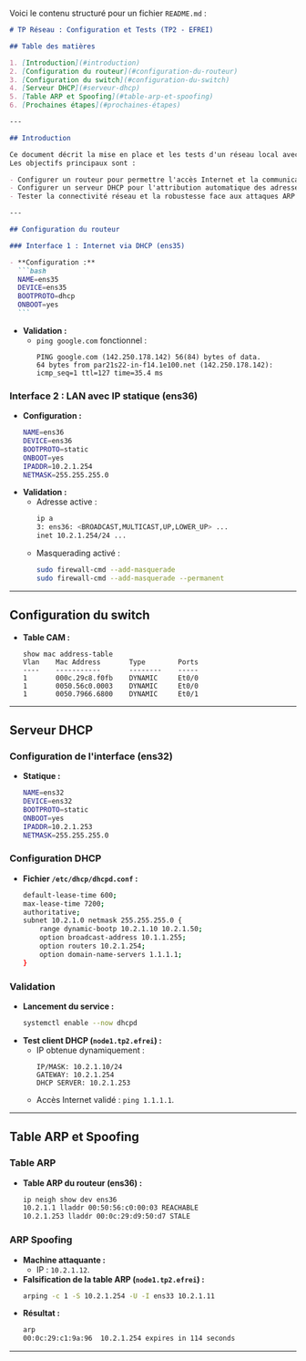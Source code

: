 Voici le contenu structuré pour un fichier `README.md` :

````markdown
# TP Réseau : Configuration et Tests (TP2 - EFREI)

## Table des matières

1. [Introduction](#introduction)
2. [Configuration du routeur](#configuration-du-routeur)
3. [Configuration du switch](#configuration-du-switch)
4. [Serveur DHCP](#serveur-dhcp)
5. [Table ARP et Spoofing](#table-arp-et-spoofing)
6. [Prochaines étapes](#prochaines-étapes)

---

## Introduction

Ce document décrit la mise en place et les tests d'un réseau local avec routage, DHCP, et sécurité ARP.  
Les objectifs principaux sont :

- Configurer un routeur pour permettre l'accès Internet et la communication locale.
- Configurer un serveur DHCP pour l'attribution automatique des adresses IP.
- Tester la connectivité réseau et la robustesse face aux attaques ARP spoofing.

---

## Configuration du routeur

### Interface 1 : Internet via DHCP (ens35)

- **Configuration :**
  ```bash
  NAME=ens35
  DEVICE=ens35
  BOOTPROTO=dhcp
  ONBOOT=yes
  ```
````

- **Validation :**
  - `ping google.com` fonctionnel :
    ```
    PING google.com (142.250.178.142) 56(84) bytes of data.
    64 bytes from par21s22-in-f14.1e100.net (142.250.178.142): icmp_seq=1 ttl=127 time=35.4 ms
    ```

### Interface 2 : LAN avec IP statique (ens36)

- **Configuration :**
  ```bash
  NAME=ens36
  DEVICE=ens36
  BOOTPROTO=static
  ONBOOT=yes
  IPADDR=10.2.1.254
  NETMASK=255.255.255.0
  ```
- **Validation :**
  - Adresse active :
    ```bash
    ip a
    3: ens36: <BROADCAST,MULTICAST,UP,LOWER_UP> ...
    inet 10.2.1.254/24 ...
    ```
  - Masquerading activé :
    ```bash
    sudo firewall-cmd --add-masquerade
    sudo firewall-cmd --add-masquerade --permanent
    ```

---

## Configuration du switch

- **Table CAM :**
  ```
  show mac address-table
  Vlan    Mac Address       Type        Ports
  ----    -----------       --------    -----
  1       000c.29c8.f0fb    DYNAMIC     Et0/0
  1       0050.56c0.0003    DYNAMIC     Et0/0
  1       0050.7966.6800    DYNAMIC     Et0/1
  ```

---

## Serveur DHCP

### Configuration de l'interface (ens32)

- **Statique :**
  ```bash
  NAME=ens32
  DEVICE=ens32
  BOOTPROTO=static
  ONBOOT=yes
  IPADDR=10.2.1.253
  NETMASK=255.255.255.0
  ```

### Configuration DHCP

- **Fichier `/etc/dhcp/dhcpd.conf` :**
  ```bash
  default-lease-time 600;
  max-lease-time 7200;
  authoritative;
  subnet 10.2.1.0 netmask 255.255.255.0 {
      range dynamic-bootp 10.2.1.10 10.2.1.50;
      option broadcast-address 10.1.1.255;
      option routers 10.2.1.254;
      option domain-name-servers 1.1.1.1;
  }
  ```

### Validation

- **Lancement du service :**
  ```bash
  systemctl enable --now dhcpd
  ```
- **Test client DHCP (`node1.tp2.efrei`) :**
  - IP obtenue dynamiquement :
    ```
    IP/MASK: 10.2.1.10/24
    GATEWAY: 10.2.1.254
    DHCP SERVER: 10.2.1.253
    ```
  - Accès Internet validé : `ping 1.1.1.1`.

---

## Table ARP et Spoofing

### Table ARP

- **Table ARP du routeur (ens36) :**
  ```bash
  ip neigh show dev ens36
  10.2.1.1 lladdr 00:50:56:c0:00:03 REACHABLE
  10.2.1.253 lladdr 00:0c:29:d9:50:d7 STALE
  ```

### ARP Spoofing

- **Machine attaquante :**
  - IP : `10.2.1.12`.
- **Falsification de la table ARP (`node1.tp2.efrei`) :**
  ```bash
  arping -c 1 -S 10.2.1.254 -U -I ens33 10.2.1.11
  ```
- **Résultat :**
  ```bash
  arp
  00:0c:29:c1:9a:96  10.2.1.254 expires in 114 seconds
  ```

---
